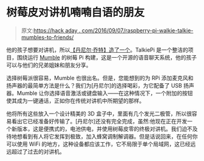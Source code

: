 # 树莓皮对讲机喃喃自语的朋友

> 原文:[https://hack aday . com/2016/09/07/raspberry-pi-walkie-talkie-mumbles-to-friends/](https://hackaday.com/2016/09/07/raspberry-pi-walkie-talkie-mumbles-to-friends/)

他的孩子想要对讲机，所以[【丹尼尔·乔特】造了一个](http://projectable.me/i-built-a-wifi-walkie-talkie-for-my-kids-now-you-can-too/)。TalkiePi 是一个整洁的项目，围绕运行 [Mumble](https://wiki.mumble.info/wiki/Main_Page) 的树莓 Pi 构建，这是一个开源的语音聊天系统，他的孩子可以与他们的兄弟姐妹和朋友分享。

选择树莓派很容易，Mumble 也很出名。但是，您能想到的为 RPi 添加麦克风和扬声器的最简单方法是什么？我们为[丹尼尔]的选择喝彩，为它配备了 USB 扬声器。Mumble 让你选择语音激活或键盘输入——在这种情况下，一个附加的按钮使其成为一键通话，正如你在传统对讲机中所期望的那样。

他将所有这些放入一个设计精美的 3D 盒子中，里面有几个发光二极管，所以很容易看出它已经准备好传输了。[丹尼尔]还没有完全完成，虽然:他现在正在开发一个新版本，这是便携式的，电池供电，并使用树莓皮零的终极对讲机。我们迫不及待地想看到有人将它发挥到极致，加入蜂窝调制解调器。但是话说回来，在任何你可以使用 WiFi 的地方，这种设备都应该工作，它不局限于单个局域网，这已经远远超过了过去的对讲机。